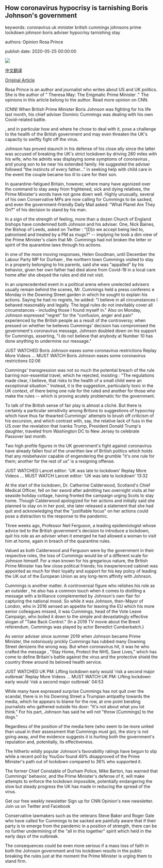 ## How coronavirus hypocrisy is tarnishing Boris Johnson's government

keywords: coronavirus uk minister british cummings johnsons prime lockdown johnson boris adviser hypocrisy tarnishing stay

authors: Opinion Rosa Prince

publish date: 2020-05-25 00:00:00

![](https://cdn.cnn.com/cnnnext/dam/assets/200524134209-boris-johnson-dominic-cummings-super-tease.jpg)

[中文翻译](How%20coronavirus%20hypocrisy%20is%20tarnishing%20Boris%20Johnson%27s%20government_zh.md)

[Original Article](https://edition.cnn.com/2020/05/25/opinions/cummings-covid-19-social-distancing-johnson-response-prince/index.html)

Rosa Prince is an author and journalist who writes about US and UK politics. She is the author of " Theresa May: The Enigmatic Prime Minister ." The opinions in this article belong to the author. Read more opinion on CNN.

(CNN) When British Prime Minister Boris Johnson was fighting for his life last month, his chief adviser Dominic Cummings was dealing with his own Covid-related battle.

, and in particular how and where he chose to deal with it, pose a challenge to the health of the British government and may even threaten the UK's capacity to swiftly fight off the virus.

Johnson has proved staunch in his defense of his close ally since the latter was accused of breaking the UK's strict lockdown by driving 260 miles with his wife, who he admits was displaying some symptoms of coronavirus , and young son to be near his extended family. He suggested the adviser followed "the instincts of every father..." in seeking help with child care in the event the couple became too ill to care for their son.

In quarantine-fatigued Britain, however, where many have agonized over the command to stay away from frightened, sick and dying relatives, the Prime Minister's words have not gone down well. Highly unusually, several of his own Conservative MPs are now calling for Cummings to be sacked, and even the government-friendly Daily Mail asked: "What Planet Are They On?" of his decision to stand by his man.

In a sign of the strength of feeling, more than a dozen Church of England bishops have condemned both Johnson and his adviser. One, Nick Baines, the Bishop of Leeds, asked on Twitter : "[D]o we accept being lied to, patronised and treated by a PM as mugs?" -- implying he took a dim view of the Prime Minister's claim that Mr. Cummings had not broken the letter or spirit of the quarantine laws through his actions.

In one of the more moving responses, Helen Goodman, until December the Labour Party MP for Durham , the northern town Cummings visited to stay in a property belonging to his parents, said she was "appalled" by his behavior, given her own father had died alone from Covid-19 in a local care home after she obeyed the rules and did not visit.

In an unprecedented event in a political arena where unelected advisers usually remain behind the scenes, Mr. Cummings held a press conferenc e Monday in the Downing Street garden in which he sought to explain his actions. Saying he had no regrets, he added: "I believe in all circumstances I behaved reasonably and legally. The legal rules do not inevitably cover all circumstances - including those I found myself in." Also on Monday, Johnson expressed "regret" for the "confusion, anger and pain" experienced by the British people as a result of the controversy; when pressed on whether he believes Cummings' decision has compromised the government's coronavirus message, Johnson doubled down on his support for Cummings, asserting, "I do not believe that anybody at Number 10 has done anything to undermine our message."

JUST WATCHED Boris Johnson eases some coronavirus restrictions Replay More Videos ... MUST WATCH Boris Johnson eases some coronavirus restrictions 02:06

Cummings' transgression was not so much the potential breach of the rule barring non-essential travel, which he rejected, insisting : "The regulations made clear, I believe, that risks to the health of a small child were an exceptional situation." Instead, it is the suggestion, particularly toxic in the UK context, of there being one rule for the ruled and another for those who make the rules -- which is proving acutely problematic for the government.

To talk of the British sense of fair play is almost a cliché. But there is certainly a particular sensitivity among Britons to suggestions of hypocrisy which have thus far thwarted Cummings' attempts to brush off criticism of his excursion, and which contrast with, say, the relative lack of fuss in the US over the revelation that Ivanka Trump, President Donald Trump's daughter, traveled from Washington DC to New Jersey to celebrate Passover last month.

Two high profile figures in the UK government's fight against coronavirus have already fallen foul of the unwritten law of British politics which holds that any misbehavior capable of engendering the grumble "it's one rule for them; another for the rest of us" is a resigning offense.

JUST WATCHED Lancet editor: 'UK was late to lockdown' Replay More Videos ... MUST WATCH Lancet editor: 'UK was late to lockdown' 13:32

At the start of the lockdown, Dr. Catherine Calderwood, Scotland's Chief Medical Officer, fell on her sword after admitting two overnight visits at her seaside holiday cottage, having fronted the campaign urging Scots to stay home. Though Calderwood apologized for her actions and initially said she planned to stay on in her post, she later released a statement that she had quit and acknowledging that the "justifiable focus" on her actions could pose a distraction to the response to the pandemic.

Three weeks ago, Professor Neil Ferguson, a leading epidemiologist whose advice led to the British government's decision to introduce a lockdown, quit his role as an adviser when it emerged he had allowed a woman to visit him at home, again in breach of the quarantine rules.

Valued as both Calderwood and Ferguson were by the government in their respective roles, the loss of Cummings would be of a different scale for Johnson himself. For a man known for his gregarious nature, the British Prime Minister has few close political friends; his inexperienced cabinet was appointed as much for their loyalty and support for his key policy of leading the UK out of the European Union as any long-term affinity with Johnson.

Cummings is another matter. A controversial figure who relishes his role as an outsider , he also has a common touch when it comes to distilling a message with a brilliance complemented by Johnson's own flair for capturing the national mood. So while it was Johnson, then-Mayor of London, who in 2016 sensed an appetite for leaving the EU which his more senior colleagues missed, it was Cummings, head of the Vote Leave Campaign, who boiled it down to the simple and devastatingly effective slogan of "Take Back Control." (In a 2019 TV movie about the Brexit referendum, Cummings was played by actor Benedict Cumberbatch.)

As senior adviser since summer 2019 when Johnson became Prime Minister, the notoriously prickly Cummings has rubbed many Downing Street denizens the wrong way. But when coronavirus hit, it was he who crafted the message , "Stay Home, Protect the NHS, Save Lives," which has come to define Britain's battle against the virus and the protective shield the country threw around its beloved health service.

JUST WATCHED UK PM: Lifting lockdown early would 'risk a second major outbreak' Replay More Videos ... MUST WATCH UK PM: Lifting lockdown early would 'risk a second major outbreak' 04:53

While many have expressed surprise Cummings has not quit over the scandal, there is in his Downing Street a Trumpian antipathy towards the media, which he appears to blame for the row, at one point berating journalists who gathered outside his door: "It's not about what you lot think." For his part, Johnson has said he will not "throw [Cummings] to the dogs."

Regardless of the position of the media here (who seem to be more united than usual in their assessment that Cummings must go), the story is not going away, and the evidence suggests it is hurting both the government's reputation and, potentially, its effectiveness.

The hitherto wildly popular Johnson's favorability ratings have begun to slip while a recent poll by YouGov found 49% disapproved of the Prime Minister's path out of lockdown compared to 36% who supported it.

The former Chief Constable of Durham Police, Mike Barton, has warned that Cummings' behavior, and the Prime Minister's defense of it, will make attempts to enforce the lockdown impossible, potentially endangering the slow but steady progress the UK has made in reducing the spread of the virus.

Get our free weekly newsletter Sign up for CNN Opinion's new newsletter. Join us on Twitter and Facebook

Conservative lawmakers such as the veterans Steve Baker and Roger Gale who have called for Cummings to be sacked are painfully aware that if their party is to emerge from the pandemic in a position of strength, there can be no further undermining of the "all in this together" spirit which held in the early days of the outbreak.

The consequences could be even more serious if a mass loss of faith in both the Johnson government and his lockdown results in the public breaking the rules just at the moment the Prime Minister is urging them to stand firm.